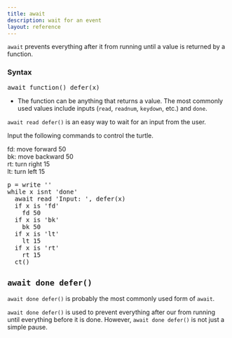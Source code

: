 ```yaml
---
title: await
description: wait for an event
layout: reference
---
```


`await` prevents everything after it from running until a value is returned by a function. 

### Syntax

<pre class="jumbo">
await <span data-dfnup="a function to run">function()</span> defer(<span data-dfn="return value">x</span>)
</pre>

* The function can be anything that returns a value. The most commonly used values include inputs (`read`, `readnum`, `keydown`, etc.) and `done`. 

`await read defer()` is an easy way to wait for an input from the user. 

Input the following commands to control the turtle.

fd: move forward 50<br>
bk: move backward 50<br>
rt: turn right 15<br>
lt: turn left 15

<pre class="examp">
p = write ''
while x isnt 'done'
  await read 'Input: ', defer(x)
  if x is 'fd'
    fd 50
  if x is 'bk'
    bk 50
  if x is 'lt'
    lt 15
  if x is 'rt'
    rt 15
  ct()
</pre>

<script type="figure">
p = write ''
while x isnt 'done'
  await read 'Input: ', defer(x)
  if x is 'fd'
    fd 50
  if x is 'bk'
    bk 50
  if x is 'lt'
    lt 15
  if x is 'rt'
    rt 15
  ct()
</script>

## `await done defer()`

`await done defer()` is probably the most commonly used form of `await`. 

`await done defer()` is used to prevent everything after our from running until everything before it is done. However, `await done defer()` is not just a simple pause. 
